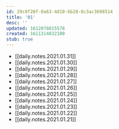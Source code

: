 ```yaml
---
id: 29c8f20f-0a63-4d10-bb20-8c3ac3698514
title: '01'
desc: ''
updated: 1612078815578
created: 1611314832100
stub: true
---
```


- [[daily.notes.2021.01.31]]
- [[daily.notes.2021.01.30]]
- [[daily.notes.2021.01.29]]
- [[daily.notes.2021.01.28]]
- [[daily.notes.2021.01.27]]
- [[daily.notes.2021.01.26]]
- [[daily.notes.2021.01.25]]
- [[daily.notes.2021.01.24]]
- [[daily.notes.2021.01.23]]
- [[daily.notes.2021.01.22]]
- [[daily.notes.2021.01.21]]
